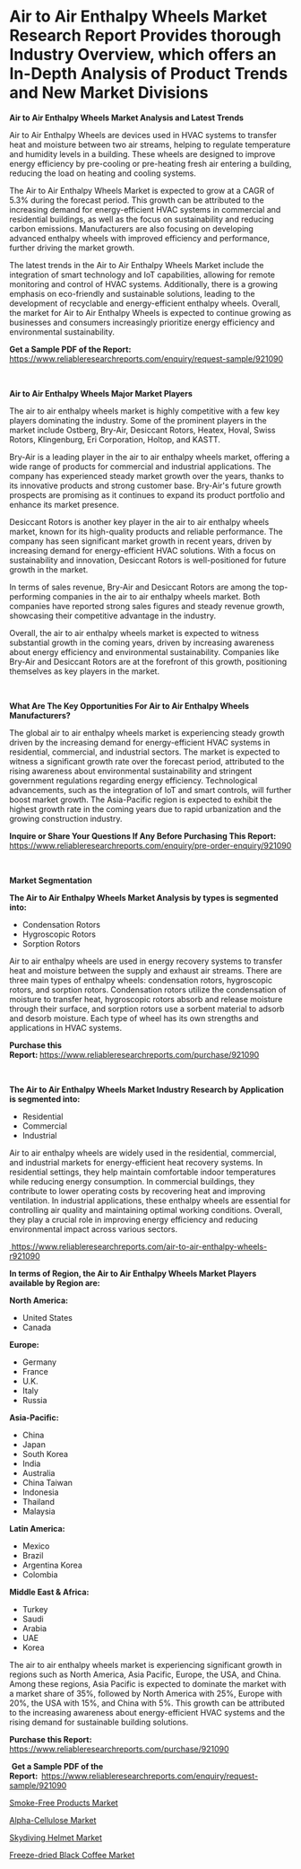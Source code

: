 <p><h1>Air to Air Enthalpy Wheels Market Research Report Provides thorough Industry Overview, which offers an In-Depth Analysis of Product Trends and New Market Divisions</h1></p><p><strong>Air to Air Enthalpy Wheels Market Analysis and Latest Trends</strong></p>
<p><p>Air to Air Enthalpy Wheels are devices used in HVAC systems to transfer heat and moisture between two air streams, helping to regulate temperature and humidity levels in a building. These wheels are designed to improve energy efficiency by pre-cooling or pre-heating fresh air entering a building, reducing the load on heating and cooling systems.</p><p>The Air to Air Enthalpy Wheels Market is expected to grow at a CAGR of 5.3% during the forecast period. This growth can be attributed to the increasing demand for energy-efficient HVAC systems in commercial and residential buildings, as well as the focus on sustainability and reducing carbon emissions. Manufacturers are also focusing on developing advanced enthalpy wheels with improved efficiency and performance, further driving the market growth.</p><p>The latest trends in the Air to Air Enthalpy Wheels Market include the integration of smart technology and IoT capabilities, allowing for remote monitoring and control of HVAC systems. Additionally, there is a growing emphasis on eco-friendly and sustainable solutions, leading to the development of recyclable and energy-efficient enthalpy wheels. Overall, the market for Air to Air Enthalpy Wheels is expected to continue growing as businesses and consumers increasingly prioritize energy efficiency and environmental sustainability.</p></p>
<p><strong>Get a Sample PDF of the Report:&nbsp;</strong> <a href="https://www.reliableresearchreports.com/enquiry/request-sample/921090">https://www.reliableresearchreports.com/enquiry/request-sample/921090</a></p>
<p>&nbsp;</p>
<p><strong>Air to Air Enthalpy Wheels Major Market Players</strong></p>
<p><p>The air to air enthalpy wheels market is highly competitive with a few key players dominating the industry. Some of the prominent players in the market include Ostberg, Bry-Air, Desiccant Rotors, Heatex, Hoval, Swiss Rotors, Klingenburg, Eri Corporation, Holtop, and KASTT.</p><p>Bry-Air is a leading player in the air to air enthalpy wheels market, offering a wide range of products for commercial and industrial applications. The company has experienced steady market growth over the years, thanks to its innovative products and strong customer base. Bry-Air's future growth prospects are promising as it continues to expand its product portfolio and enhance its market presence.</p><p>Desiccant Rotors is another key player in the air to air enthalpy wheels market, known for its high-quality products and reliable performance. The company has seen significant market growth in recent years, driven by increasing demand for energy-efficient HVAC solutions. With a focus on sustainability and innovation, Desiccant Rotors is well-positioned for future growth in the market.</p><p>In terms of sales revenue, Bry-Air and Desiccant Rotors are among the top-performing companies in the air to air enthalpy wheels market. Both companies have reported strong sales figures and steady revenue growth, showcasing their competitive advantage in the industry.</p><p>Overall, the air to air enthalpy wheels market is expected to witness substantial growth in the coming years, driven by increasing awareness about energy efficiency and environmental sustainability. Companies like Bry-Air and Desiccant Rotors are at the forefront of this growth, positioning themselves as key players in the market.</p></p>
<p>&nbsp;</p>
<p><strong>What Are The Key Opportunities For Air to Air Enthalpy Wheels Manufacturers?</strong></p>
<p><p>The global air to air enthalpy wheels market is experiencing steady growth driven by the increasing demand for energy-efficient HVAC systems in residential, commercial, and industrial sectors. The market is expected to witness a significant growth rate over the forecast period, attributed to the rising awareness about environmental sustainability and stringent government regulations regarding energy efficiency. Technological advancements, such as the integration of IoT and smart controls, will further boost market growth. The Asia-Pacific region is expected to exhibit the highest growth rate in the coming years due to rapid urbanization and the growing construction industry.</p></p>
<p><strong>Inquire or Share Your Questions If Any Before Purchasing This Report:</strong> <a href="https://www.reliableresearchreports.com/enquiry/pre-order-enquiry/921090">https://www.reliableresearchreports.com/enquiry/pre-order-enquiry/921090</a></p>
<p>&nbsp;</p>
<p><strong>Market Segmentation</strong></p>
<p><strong>The Air to Air Enthalpy Wheels Market Analysis by types is segmented into:</strong></p>
<p><ul><li>Condensation Rotors</li><li>Hygroscopic Rotors</li><li>Sorption Rotors</li></ul></p>
<p><p>Air to air enthalpy wheels are used in energy recovery systems to transfer heat and moisture between the supply and exhaust air streams. There are three main types of enthalpy wheels: condensation rotors, hygroscopic rotors, and sorption rotors. Condensation rotors utilize the condensation of moisture to transfer heat, hygroscopic rotors absorb and release moisture through their surface, and sorption rotors use a sorbent material to adsorb and desorb moisture. Each type of wheel has its own strengths and applications in HVAC systems.</p></p>
<p><strong>Purchase this Report:&nbsp;</strong><a href="https://www.reliableresearchreports.com/purchase/921090">https://www.reliableresearchreports.com/purchase/921090</a></p>
<p>&nbsp;</p>
<p><strong>The Air to Air Enthalpy Wheels Market Industry Research by Application is segmented into:</strong></p>
<p><ul><li>Residential</li><li>Commercial</li><li>Industrial</li></ul></p>
<p><p>Air to air enthalpy wheels are widely used in the residential, commercial, and industrial markets for energy-efficient heat recovery systems. In residential settings, they help maintain comfortable indoor temperatures while reducing energy consumption. In commercial buildings, they contribute to lower operating costs by recovering heat and improving ventilation. In industrial applications, these enthalpy wheels are essential for controlling air quality and maintaining optimal working conditions. Overall, they play a crucial role in improving energy efficiency and reducing environmental impact across various sectors.</p></p>
<p><a href="https://www.reliableresearchreports.com/air-to-air-enthalpy-wheels-r921090">&nbsp;https://www.reliableresearchreports.com/air-to-air-enthalpy-wheels-r921090</a></p>
<p><strong>In terms of Region, the Air to Air Enthalpy Wheels Market Players available by Region are:</strong></p>
<p>
    <p> <strong> North America: </strong>
        <ul>
            <li>United States</li>
            <li>Canada</li>
        </ul>
        </p> 
    <p> <strong> Europe: </strong>
        <ul>
            <li>Germany</li>
            <li>France</li>
            <li>U.K.</li>
            <li>Italy</li>
            <li>Russia</li>
        </ul>
        </p> 
    <p> <strong> Asia-Pacific: </strong>
        <ul>
            <li>China</li>
            <li>Japan</li>
            <li>South Korea</li>
            <li>India</li>
            <li>Australia</li>
            <li>China Taiwan</li>
            <li>Indonesia</li>
            <li>Thailand</li>
            <li>Malaysia</li>
        </ul>
        </p> 
    <p> <strong> Latin America: </strong>
        <ul>
            <li>Mexico</li>
            <li>Brazil</li>
            <li>Argentina Korea</li>
            <li>Colombia</li>
        </ul>
        </p> 
    <p> <strong> Middle East & Africa: </strong>
        <ul>
            <li>Turkey</li>
            <li>Saudi</li>
            <li>Arabia</li>
            <li>UAE</li>
            <li>Korea</li>
        </ul>
    </p>
    </p>
<p><p>The air to air enthalpy wheels market is experiencing significant growth in regions such as North America, Asia Pacific, Europe, the USA, and China. Among these regions, Asia Pacific is expected to dominate the market with a market share of 35%, followed by North America with 25%, Europe with 20%, the USA with 15%, and China with 5%. This growth can be attributed to the increasing awareness about energy-efficient HVAC systems and the rising demand for sustainable building solutions.</p></p>
<p><strong>Purchase this Report: </strong><a href="https://www.reliableresearchreports.com/purchase/921090">https://www.reliableresearchreports.com/purchase/921090</a></p>
<p>&nbsp;<strong>Get a Sample PDF of the Report:&nbsp;&nbsp;</strong><a href="https://www.reliableresearchreports.com/enquiry/request-sample/921090">https://www.reliableresearchreports.com/enquiry/request-sample/921090</a></p>
<p><strong></strong></p>
<p><p><a href="https://medium.com/@stephen.russell7684/smoke-free-products-market-size-by-type-heat-not-burn-tobacco-product-hnb-e-cigarette-by-49cf0ef99b17">Smoke-Free Products Market</a></p><p><a href="https://github.com/polesdua1/Market-Research-Report-List-1/blob/main/alpha-cellulose-market.md">Alpha-Cellulose Market</a></p><p><a href="https://medium.com/@amelia.martin5698/skydiving-helmet-market-size-by-type-full-face-helmets-camera-helmets-open-face-helmets-by-4552afd0356a">Skydiving Helmet Market</a></p><p><a href="https://github.com/fernandomillshz/Market-Research-Report-List-1/blob/main/freeze-dried-black-coffee-market.md">Freeze-dried Black Coffee Market</a></p></p>